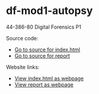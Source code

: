 # df-mod1-autopsy
44-386-80 Digital Forensics P1

Source code:

- [Go to source for index.html](index.html)
- [Go to source for report](Reports/report.html)

Website links:

- [View index.html as webpage](https://S541931.github.io/df-mod1-autopsy/index.html)
- [View report as webpage](https://S541931.github.io/df-mod1-autopsy/Reports/report.html)
